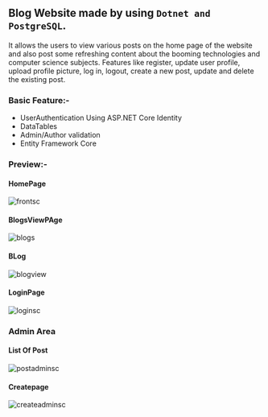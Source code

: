 ## Blog Website made by using ```Dotnet and PostgreSQL```.

It allows the users to view various posts on the home page of the website and also post some refreshing content
about the booming technologies and computer science subjects. Features like register, update user profile, 
upload profile picture, log in, logout, create a new post, update and delete the existing post.

### Basic Feature:-
- UserAuthentication Using ASP.NET Core Identity
- DataTables
- Admin/Author validation 
-	Entity Framework Core
	
### Preview:-
#### HomePage
![frontsc](https://github.com/NikhilUprety/Blog-Website/assets/105978476/9f3ea465-9841-471e-b297-e7debeb23b93)
#### BlogsViewPAge
![blogs](https://github.com/NikhilUprety/Blog-Website/assets/105978476/5b74a1e1-2cf7-44bf-b85f-273eecc47992)
#### BLog
![blogview](https://github.com/NikhilUprety/Blog-Website/assets/105978476/d1de684b-bf7d-4406-aa24-f73dba5f9ef4)

#### LoginPage 
![loginsc](https://github.com/NikhilUprety/Blog-Website/assets/105978476/488071bc-97c6-40bf-9a06-b15a5cec1a05)
### Admin Area
#### List Of Post
![postadminsc](https://github.com/NikhilUprety/Blog-Website/assets/105978476/18111bd8-aa36-4746-b542-c62d8e824119)
#### Createpage
![createadminsc](https://github.com/NikhilUprety/Blog-Website/assets/105978476/604bc937-3797-431a-bac5-ff670779e7ac)

